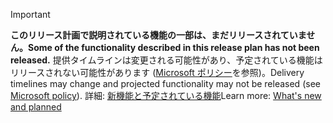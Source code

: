 > [!Important]
> <span data-ttu-id="2a71f-101">**このリリース計画で説明されている機能の一部は、まだリリースされていません。**</span><span class="sxs-lookup"><span data-stu-id="2a71f-101">**Some of the functionality described in this release plan has not been released.**</span></span> <span data-ttu-id="2a71f-102">提供タイムラインは変更される可能性があり、予定されている機能はリリースされない可能性があります ([Microsoft ポリシー](https://go.microsoft.com/fwlink/p/?linkid=2007332)を参照)。</span><span class="sxs-lookup"><span data-stu-id="2a71f-102">Delivery timelines may change and projected functionality may not be released (see [Microsoft policy](https://go.microsoft.com/fwlink/p/?linkid=2007332)).</span></span> <span data-ttu-id="2a71f-103">詳細: [新機能と予定されている機能](/dynamics365-release-plan/2019wave2/dynamics365-human-resources/planned-features)</span><span class="sxs-lookup"><span data-stu-id="2a71f-103">Learn more: [What's new and planned](/dynamics365-release-plan/2019wave2/dynamics365-human-resources/planned-features)</span></span>
